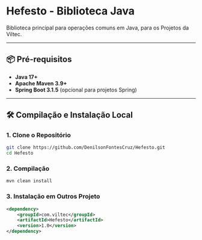 # Hefesto - Biblioteca Java

Biblioteca principal para operações comuns em Java, para os Projetos da Viltec.

---

## 📦 Pré-requisitos

- **Java 17+**
- **Apache Maven 3.9+**
- **Spring Boot 3.1.5** (opcional para projetos Spring)

---

## 🛠️ Compilação e Instalação Local

### 1. Clone o Repositório
```bash
git clone https://github.com/DenilsonFontesCruz/Hefesto.git
cd Hefesto
```

### 2. Compilação
```bash
mvn clean install
```

### 3. Instalação em Outros Projeto
```xml
<dependency>
    <groupId>com.viltec</groupId>
    <artifactId>Hefesto</artifactId>
    <version>1.0</version>
</dependency>
```